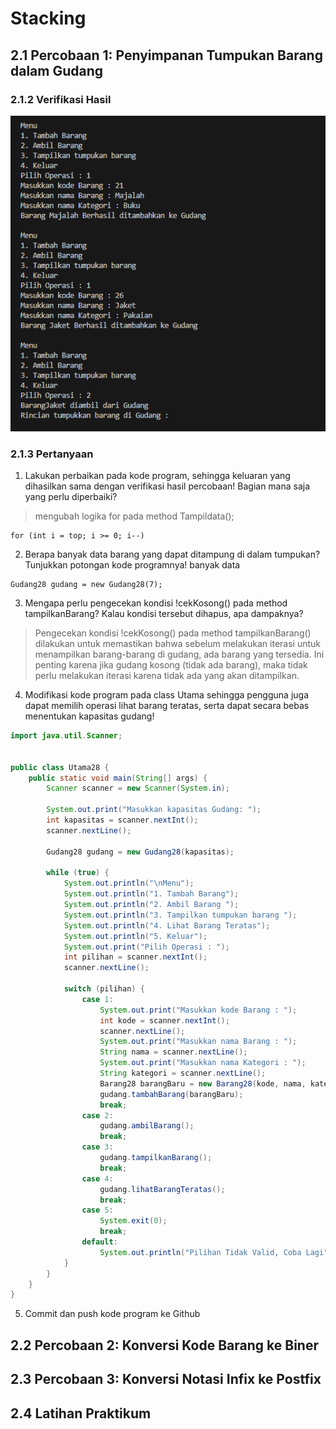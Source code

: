 # Stacking

## 2.1 Percobaan 1: Penyimpanan Tumpukan Barang dalam Gudang
### 2.1.2 Verifikasi Hasil 
![alt text](image-1.png)
### 2.1.3 Pertanyaan
1. Lakukan perbaikan pada kode program, sehingga keluaran yang dihasilkan sama dengan verifikasi hasil percobaan! Bagian mana saja yang perlu diperbaiki?
> mengubah logika for pada method Tampildata();
```
for (int i = top; i >= 0; i--)
```
2. Berapa banyak data barang yang dapat ditampung di dalam tumpukan? Tunjukkan potongan kode programnya!
banyak data 
```
Gudang28 gudang = new Gudang28(7);
```
3. Mengapa perlu pengecekan kondisi !cekKosong() pada method tampilkanBarang? Kalau kondisi tersebut dihapus, apa dampaknya?
> Pengecekan kondisi !cekKosong() pada method tampilkanBarang() dilakukan untuk memastikan bahwa sebelum melakukan iterasi untuk menampilkan barang-barang di gudang, ada barang yang tersedia. Ini penting karena jika gudang kosong (tidak ada barang), maka tidak perlu melakukan iterasi karena tidak ada yang akan ditampilkan.
4. Modifikasi kode program pada class Utama sehingga pengguna juga dapat memilih operasi lihat barang teratas, serta dapat secara bebas menentukan kapasitas gudang!
```java
import java.util.Scanner;


public class Utama28 {
    public static void main(String[] args) {
        Scanner scanner = new Scanner(System.in);

        System.out.print("Masukkan kapasitas Gudang: ");
        int kapasitas = scanner.nextInt();
        scanner.nextLine();
        
        Gudang28 gudang = new Gudang28(kapasitas);

        while (true) {
            System.out.println("\nMenu");
            System.out.println("1. Tambah Barang");
            System.out.println("2. Ambil Barang ");
            System.out.println("3. Tampilkan tumpukan barang ");
            System.out.println("4. Lihat Barang Teratas");
            System.out.println("5. Keluar");
            System.out.print("Pilih Operasi : ");
            int pilihan = scanner.nextInt();
            scanner.nextLine(); 

            switch (pilihan) {
                case 1:
                    System.out.print("Masukkan kode Barang : ");
                    int kode = scanner.nextInt();
                    scanner.nextLine();
                    System.out.print("Masukkan nama Barang : ");
                    String nama = scanner.nextLine();
                    System.out.print("Masukkan nama Kategori : ");
                    String kategori = scanner.nextLine();
                    Barang28 barangBaru = new Barang28(kode, nama, kategori);
                    gudang.tambahBarang(barangBaru);
                    break;
                case 2:
                    gudang.ambilBarang();
                    break;
                case 3:
                    gudang.tampilkanBarang();
                    break;
                case 4:
                    gudang.lihatBarangTeratas();
                    break;
                case 5:
                    System.exit(0);
                    break;
                default:
                    System.out.println("Pilihan Tidak Valid, Coba Lagi");
            }
        }
    }
}

```
5. Commit dan push kode program ke Github

## 2.2 Percobaan 2: Konversi Kode Barang ke Biner
### 


## 2.3 Percobaan 3: Konversi Notasi Infix ke Postfix

## 2.4 Latihan Praktikum